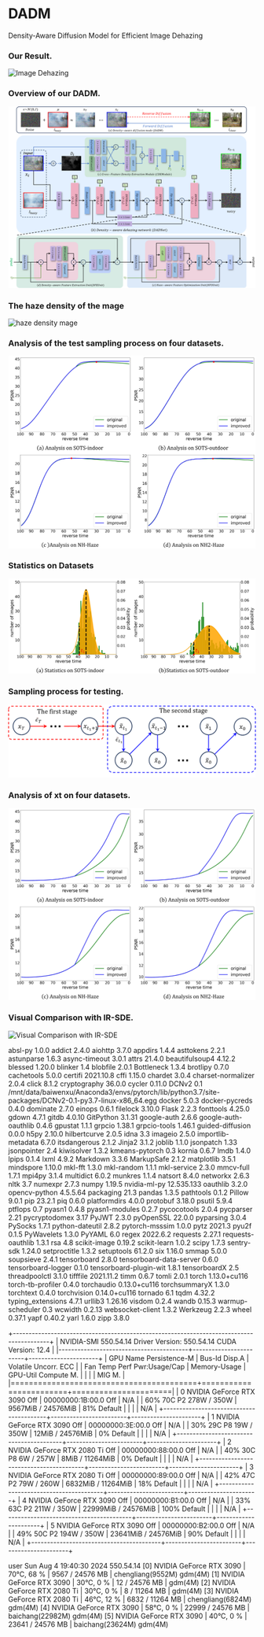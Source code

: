 # DADM
Density-Aware Diffusion Model for Efficient Image Dehazing



### Our Result.

![Image Dehazing](./figs/image_dehazing.png)

### Overview of our DADM. 

![DADM](./figs/fig2.png)

### The haze density of the mage

![haze density mage](./figs/haze_density_mage.png)

### Analysis of the test sampling process on four datasets.

![Analysis of the test sampling process on four datasets.](./figs/analysis_x0.png)

### Statistics on Datasets 

![Statistics on](./figs/count.png)

### Sampling process for testing.

![Sampling process for testing.](./figs/fig5.png)

### Analysis of xt on four datasets.

![Analysis of xt on four datasets](./figs/analysis_xt.png)

### Visual Comparison with IR-SDE.

![Visual Comparison with IR-SDE](./figs/IRSDE.png)


absl-py                 1.0.0
addict                  2.4.0
aiohttp                 3.7.0
appdirs                 1.4.4
asttokens               2.2.1
astunparse              1.6.3
async-timeout           3.0.1
attrs                   21.4.0
beautifulsoup4          4.12.2
blessed                 1.20.0
blinker                 1.4
blobfile                2.0.1
Bottleneck              1.3.4
brotlipy                0.7.0
cachetools              5.0.0
certifi                 2021.10.8
cffi                    1.15.0
chardet                 3.0.4
charset-normalizer      2.0.4
click                   8.1.2
cryptography            36.0.0
cycler                  0.11.0
DCNv2                   0.1          /mnt/data/baiwenxu/Anaconda3/envs/pytorch/lib/python3.7/site-packages/DCNv2-0.1-py3.7-linux-x86_64.egg
docker                  5.0.3
docker-pycreds          0.4.0
dominate                2.7.0
einops                  0.6.1
filelock                3.10.0
Flask                   2.2.3
fonttools               4.25.0
gdown                   4.7.1
gitdb                   4.0.10
GitPython               3.1.31
google-auth             2.6.6
google-auth-oauthlib    0.4.6
gpustat                 1.1.1
grpcio                  1.38.1
grpcio-tools            1.46.1
guided-diffusion        0.0.0
h5py                    2.10.0
hilbertcurve            2.0.5
idna                    3.3
imageio                 2.5.0
importlib-metadata      6.7.0
itsdangerous            2.1.2
Jinja2                  3.1.2
joblib                  1.1.0
jsonpatch               1.33
jsonpointer             2.4
kiwisolver              1.3.2
kmeans-pytorch          0.3
kornia                  0.6.7
lmdb                    1.4.0
lpips                   0.1.4
lxml                    4.9.2
Markdown                3.3.6
MarkupSafe              2.1.2
matplotlib              3.5.1
mindspore               1.10.0
mkl-fft                 1.3.0
mkl-random              1.1.1
mkl-service             2.3.0
mmcv-full               1.7.1
mpi4py                  3.1.4
multidict               6.0.2
munkres                 1.1.4
natsort                 8.4.0
networkx                2.6.3
nltk                    3.7
numexpr                 2.7.3
numpy                   1.19.5
nvidia-ml-py            12.535.133
oauthlib                3.2.0
opencv-python           4.5.5.64
packaging               21.3
pandas                  1.3.5
pathtools               0.1.2
Pillow                  9.0.1
pip                     23.2.1
piq                     0.6.0
platformdirs            4.0.0
protobuf                3.18.0
psutil                  5.9.4
ptflops                 0.7
pyasn1                  0.4.8
pyasn1-modules          0.2.7
pycocotools             2.0.4
pycparser               2.21
pycryptodomex           3.17
PyJWT                   2.3.0
pyOpenSSL               22.0.0
pyparsing               3.0.4
PySocks                 1.7.1
python-dateutil         2.8.2
pytorch-msssim          1.0.0
pytz                    2021.3
pyu2f                   0.1.5
PyWavelets              1.3.0
PyYAML                  6.0
regex                   2022.6.2
requests                2.27.1
requests-oauthlib       1.3.1
rsa                     4.8
scikit-image            0.19.2
scikit-learn            1.0.2
scipy                   1.7.3
sentry-sdk              1.24.0
setproctitle            1.3.2
setuptools              61.2.0
six                     1.16.0
smmap                   5.0.0
soupsieve               2.4.1
tensorboard             2.8.0
tensorboard-data-server 0.6.0
tensorboard-logger      0.1.0
tensorboard-plugin-wit  1.8.1
tensorboardX            2.5
threadpoolctl           3.1.0
tifffile                2021.11.2
timm                    0.6.7
tomli                   2.0.1
torch                   1.13.0+cu116
torch-tb-profiler       0.4.0
torchaudio              0.13.0+cu116
torchsummaryX           1.3.0
torchtext               0.4.0
torchvision             0.14.0+cu116
tornado                 6.1
tqdm                    4.32.2
typing_extensions       4.7.1
urllib3                 1.26.16
visdom                  0.2.4
wandb                   0.15.3
warmup-scheduler        0.3
wcwidth                 0.2.13
websocket-client        1.3.2
Werkzeug                2.2.3
wheel                   0.37.1
yapf                    0.40.2
yarl                    1.6.0
zipp                    3.8.0

+-----------------------------------------------------------------------------------------+
| NVIDIA-SMI 550.54.14              Driver Version: 550.54.14      CUDA Version: 12.4     |
|-----------------------------------------+------------------------+----------------------+
| GPU  Name                 Persistence-M | Bus-Id          Disp.A | Volatile Uncorr. ECC |
| Fan  Temp   Perf          Pwr:Usage/Cap |           Memory-Usage | GPU-Util  Compute M. |
|                                         |                        |               MIG M. |
|=========================================+========================+======================|
|   0  NVIDIA GeForce RTX 3090        Off |   00000000:1B:00.0 Off |                  N/A |
| 60%   70C    P2            278W /  350W |    9567MiB /  24576MiB |     81%      Default |
|                                         |                        |                  N/A |
+-----------------------------------------+------------------------+----------------------+
|   1  NVIDIA GeForce RTX 3090        Off |   00000000:3E:00.0 Off |                  N/A |
| 30%   29C    P8             19W /  350W |      12MiB /  24576MiB |      0%      Default |
|                                         |                        |                  N/A |
+-----------------------------------------+------------------------+----------------------+
|   2  NVIDIA GeForce RTX 2080 Ti     Off |   00000000:88:00.0 Off |                  N/A |
| 40%   30C    P8              6W /  257W |       8MiB /  11264MiB |      0%      Default |
|                                         |                        |                  N/A |
+-----------------------------------------+------------------------+----------------------+
|   3  NVIDIA GeForce RTX 2080 Ti     Off |   00000000:89:00.0 Off |                  N/A |
| 42%   47C    P2             79W /  260W |    6832MiB /  11264MiB |     18%      Default |
|                                         |                        |                  N/A |
+-----------------------------------------+------------------------+----------------------+
|   4  NVIDIA GeForce RTX 3090        Off |   00000000:B1:00.0 Off |                  N/A |
| 33%   63C    P2            211W /  350W |   22999MiB /  24576MiB |    100%      Default |
|                                         |                        |                  N/A |
+-----------------------------------------+------------------------+----------------------+
|   5  NVIDIA GeForce RTX 3090        Off |   00000000:B2:00.0 Off |                  N/A |
| 49%   50C    P2            194W /  350W |   23641MiB /  24576MiB |     90%      Default |
|                                         |                        |                  N/A |
+-----------------------------------------+------------------------+----------------------+

user                           Sun Aug  4 19:40:30 2024  550.54.14
[0] NVIDIA GeForce RTX 3090    | 70°C,  68 % |  9567 / 24576 MB | chengliang(9552M) gdm(4M)
[1] NVIDIA GeForce RTX 3090    | 30°C,   0 % |    12 / 24576 MB | gdm(4M)
[2] NVIDIA GeForce RTX 2080 Ti | 30°C,   0 % |     8 / 11264 MB | gdm(4M)
[3] NVIDIA GeForce RTX 2080 Ti | 46°C,  12 % |  6832 / 11264 MB | chengliang(6824M) gdm(4M)
[4] NVIDIA GeForce RTX 3090    | 58°C,   0 % | 22999 / 24576 MB | baichang(22982M) gdm(4M)
[5] NVIDIA GeForce RTX 3090    | 40°C,   0 % | 23641 / 24576 MB | baichang(23624M) gdm(4M)
